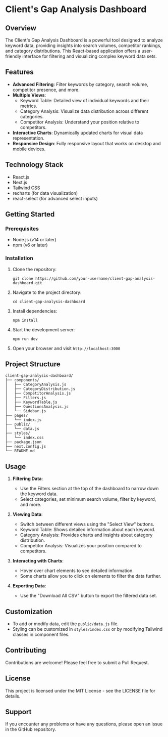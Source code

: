 # Client's Gap Analysis Dashboard

## Overview

The Client's Gap Analysis Dashboard is a powerful tool designed to analyze keyword data, providing insights into search volumes, competitor rankings, and category distributions. This React-based application offers a user-friendly interface for filtering and visualizing complex keyword data sets.

## Features

- **Advanced Filtering**: Filter keywords by category, search volume, competitor presence, and more.
- **Multiple Views**: 
  - Keyword Table: Detailed view of individual keywords and their metrics.
  - Category Analysis: Visualize data distribution across different categories.
  - Competitor Analysis: Understand your position relative to competitors.
- **Interactive Charts**: Dynamically updated charts for visual data representation.
- **Responsive Design**: Fully responsive layout that works on desktop and mobile devices.

## Technology Stack

- React.js
- Next.js
- Tailwind CSS
- recharts (for data visualization)
- react-select (for advanced select inputs)

## Getting Started

### Prerequisites

- Node.js (v14 or later)
- npm (v6 or later)

### Installation

1. Clone the repository:
   ```
   git clone https://github.com/your-username/client-gap-analysis-dashboard.git
   ```

2. Navigate to the project directory:
   ```
   cd client-gap-analysis-dashboard
   ```

3. Install dependencies:
   ```
   npm install
   ```

4. Start the development server:
   ```
   npm run dev
   ```

5. Open your browser and visit `http://localhost:3000`

## Project Structure

```
client-gap-analysis-dashboard/
├── components/
│   ├── CategoryAnalysis.js
│   ├── CategoryDistribution.js
│   ├── CompetitorAnalysis.js
│   ├── Filters.js
│   ├── KeywordTable.js
│   ├── QuestionsAnalysis.js
│   └── Sidebar.js
├── pages/
│   └── index.js
├── public/
│   └── data.js
├── styles/
│   └── index.css
├── package.json
├── next.config.js
└── README.md
```

## Usage

1. **Filtering Data**: 
   - Use the Filters section at the top of the dashboard to narrow down the keyword data.
   - Select categories, set minimum search volume, filter by keyword, and more.

2. **Viewing Data**:
   - Switch between different views using the "Select View" buttons.
   - Keyword Table: Shows detailed information about each keyword.
   - Category Analysis: Provides charts and insights about category distribution.
   - Competitor Analysis: Visualizes your position compared to competitors.

3. **Interacting with Charts**:
   - Hover over chart elements to see detailed information.
   - Some charts allow you to click on elements to filter the data further.

4. **Exporting Data**:
   - Use the "Download All CSV" button to export the filtered data set.

## Customization

- To add or modify data, edit the `public/data.js` file.
- Styling can be customized in `styles/index.css` or by modifying Tailwind classes in component files.

## Contributing

Contributions are welcome! Please feel free to submit a Pull Request.

## License

This project is licensed under the MIT License - see the LICENSE file for details.

## Support

If you encounter any problems or have any questions, please open an issue in the GitHub repository.
